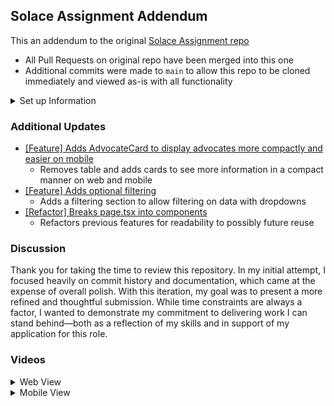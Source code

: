## Solace Assignment Addendum

This an addendum to the original [Solace Assignment repo](https://github.com/Lilia-Brown/solace-candidate-assignment)
- All Pull Requests on original repo have been merged into this one
- Additional commits were made to `main` to allow this repo to be cloned immediately and viewed as-is with all functionality

<details><summary>Set up Information</summary>

  ## Getting Started

  Install dependencies

  ```bash
  npm i
  ```

  Run the development server:

  ```bash
  npm run dev
  ```

  ## Database set up

  The app is configured to return a default list of advocates. This will allow you to get the app up and running without needing to configure a database. If you’d like to configure a database, you’re encouraged to do so. You can uncomment the url in `.env` and the line in `src/app/api/advocates/route.ts` to test retrieving advocates from the database.

  1. Feel free to use whatever configuration of postgres you like. The project is set up to use docker-compose.yml to set up postgres. The url is in .env.

  ```bash
  docker compose up -d
  ```

  2. Create a `solaceassignment` database.

  3. Push migration to the database

  ```bash
  npx drizzle-kit push
  ```

  4. Seed the database

  ```bash
  curl -X POST http://localhost:3000/api/seed
  ```

</details>

### Additional Updates
- [[Feature] Adds AdvocateCard to display advocates more compactly and easier on mobile](https://github.com/Lilia-Brown/solace-advocates/commit/b0a2896c81214e69059e46db490a1f7b693c8ec2)
  - Removes table and adds cards to see more information in a compact manner on web and mobile
- [[Feature] Adds optional filtering](https://github.com/Lilia-Brown/solace-advocates/commit/0705dd35a7447f401aa6d7d28ca4b9af10c717ea)
  - Adds a filtering section to allow filtering on data with dropdowns
- [[Refactor] Breaks page.tsx into components](https://github.com/Lilia-Brown/solace-advocates/commit/a8f275b12503f0eae9ffc5b850b048c3e7cfaa06)
  - Refactors previous features for readability to possibly future reuse   

### Discussion
Thank you for taking the time to review this repository. In my initial attempt, I focused heavily on commit history and documentation, which came at the expense of overall polish. With this iteration, my goal was to present a more refined and thoughtful submission. While time constraints are always a factor, I wanted to demonstrate my commitment to delivering work I can stand behind—both as a reflection of my skills and in support of my application for this role.

### Videos

<details><summary>Web View</summary>


  https://github.com/user-attachments/assets/ea3afb9f-8110-4fc9-a15e-b5c70f5bc073

</details>
<details><summary>Mobile View</summary>


  https://github.com/user-attachments/assets/2ad77b84-3b07-471e-8b30-afbef7e1daef

</details>

